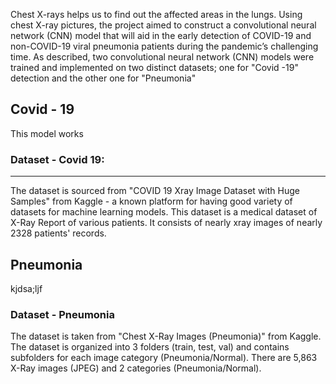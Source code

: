 Chest X-rays helps us to find out the affected areas in the lungs.
Using chest X-ray pictures, the project aimed to construct a convolutional neural network (CNN) model that will aid in the early detection of COVID-19 and non-COVID-19 viral pneumonia patients during the pandemic’s challenging time. As described, two convolutional neural network (CNN) models were trained and implemented on two distinct datasets; one for "Covid -19" detection and the other one for "Pneumonia"

## Covid - 19

This model works

### Dataset - Covid 19:

<hr>

The dataset is sourced from <a href = "https://www.kaggle.com/datasets/mr3suvhro/covid-19-xray-image-dataset-with-huge-samples?select=COVID" style="text-decoration:none;" target="_blank"> "COVID 19 Xray Image Dataset with Huge Samples" </a> from Kaggle - a known platform for having good variety of datasets for machine learning models. This dataset is a medical dataset of X-Ray Report of various patients. It consists of nearly xray images of nearly 2328 patients' records.

## Pneumonia

kjdsa;ljf

### Dataset - Pneumonia

The dataset is taken from <a href = "https://www.kaggle.com/datasets/paultimothymooney/chest-xray-pneumonia" style="text-decoration:none;" target="_blank"> "Chest X-Ray Images (Pneumonia)" </a> from Kaggle. The dataset is organized into 3 folders (train, test, val) and contains subfolders for each image category (Pneumonia/Normal). There are 5,863 X-Ray images (JPEG) and 2 categories (Pneumonia/Normal).
